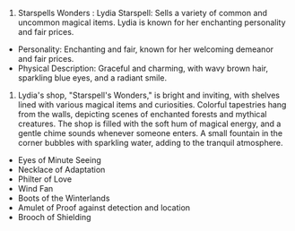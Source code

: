 1. Starspells Wonders : Lydia Starspell: Sells a variety of common and uncommon magical items. Lydia is known for her enchanting personality and fair prices.

- Personality: Enchanting and fair, known for her welcoming demeanor and fair prices.
- Physical Description: Graceful and charming, with wavy brown hair, sparkling blue eyes, and a radiant smile.

1. Lydia's shop, "Starspell's Wonders," is bright and inviting, with shelves lined with various magical items and curiosities. Colorful tapestries hang from the walls, depicting scenes of enchanted forests and mythical creatures. The shop is filled with the soft hum of magical energy, and a gentle chime sounds whenever someone enters. A small fountain in the corner bubbles with sparkling water, adding to the tranquil atmosphere.

- Eyes of Minute Seeing
- Necklace of Adaptation
- Philter of Love
- Wind Fan
- Boots of the Winterlands
- Amulet of Proof against detection and location
- Brooch of Shielding